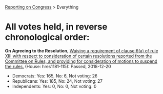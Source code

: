 [Reporting on Congress](index.md) &gt; Everything

All votes held, in reverse chronological order:
============================================== 

**On Agreeing to the Resolution**, [Waiving a requirement of clause 6(a) of rule XIII with respect to consideration of certain resolutions reported from the Committee on Rules, and providing for consideration of motions to suspend the rules.](http://clerk.house.gov/evs/2018/roll447.xml) (House: hres1181-115): Passed, 2018-12-20
* Democrats: Yes: 165, No: 6, Not voting: 26
* Republicans: Yes: 185, No: 24, Not voting: 27
* Independents: Yes: 0, No: 0, Not voting: 0

